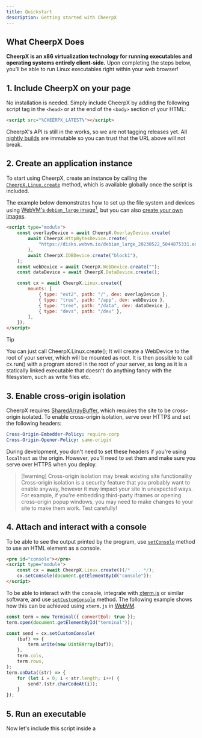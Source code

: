 ```yaml
---
title: Quickstart
description: Getting started with CheerpX
---
```


## What CheerpX Does

**CheerpX is an x86 virtualization technology for running executables and operating systems entirely client-side.** Upon completing the steps below, you’ll be able to run Linux executables right within your web browser!

## 1. Include CheerpX on your page

No installation is needed. Simply include CheerpX by adding the following script tag in the `<head>` or at the end of the `<body>` section of your HTML:

```html
<script src="%CHEERPX_LATEST%"></script>
```

CheerpX's API is still in the works, so we are not tagging releases yet. All [nightly builds](https://t2informatik.de/en/smartpedia/nightly-build/) are immutable so you can trust that the URL above will not break.

## 2. Create an application instance

To start using CheerpX, create an instance by calling the [`CheerpX.Linux.create`](/docs/reference/CheerpXApp-create) method, which is available globally once the script is included.

The example below demonstrates how to set up the file system and devices using [WebVM's `debian_large` image](https://github.com/leaningtech/webvm/blob/main/dockerfiles/debian_large)[^compat], but you can also [create your own images](/docs/guides/custom-devices).

```html
<script type="module">
	const overlayDevice = await CheerpX.OverlayDevice.create(
		await CheerpX.HttpBytesDevice.create(
			"https://disks.webvm.io/debian_large_20230522_5044875331.ext2",
		),
		await CheerpX.IDBDevice.create("block1"),
	);
	const webDevice = await CheerpX.WebDevice.create("");
	const dataDevice = await CheerpX.DataDevice.create();

	const cx = await CheerpX.Linux.create({
		mounts: [
			{ type: "ext2", path: "/", dev: overlayDevice },
			{ type: "tree", path: "/app", dev: webDevice },
			{ type: "tree", path: "/data", dev: dataDevice },
			{ type: "devs", path: "/dev" },
		],
	});
</script>
```

> [!tip]
> You can just call CheerpX.Linux.create(); It will create a WebDevice to the root of your server, which will be mounted as root. It is then possible to call cx.run() with a program stored in the root of your server, as long as it is a statically linked executable that doesn't do anything fancy with the filesystem, such as write files etc.

## 3. Enable cross-origin isolation

CheerpX requires [SharedArrayBuffer](https://developer.mozilla.org/en-US/docs/Web/JavaScript/Reference/Global_Objects/SharedArrayBuffer), which requires the site to be cross-origin isolated. To enable cross-origin isolation, serve over HTTPS and set the following headers:

```yaml
Cross-Origin-Embedder-Policy: require-corp
Cross-Origin-Opener-Policy: same-origin
```

During development, you don't need to set these headers if you're using `localhost` as the origin. However, you'll need to set them and make sure you serve over HTTPS when you deploy.

> [!warning] Cross-origin isolation may break existing site functionality
> Cross-origin isolation is a security feature that you probably want to enable anyway, however it may impact your site in unexpected ways. For example, if you're embedding third-party iframes or opening cross-origin popup windows, you may need to make changes to your site to make them work. Test carefully!

## 4. Attach and interact with a console

To be able to see the output printed by the program, use [`setConsole`](/docs/reference/CheerpXApp-setConsole) method to use an HTML element as a console.

```html {1,4}
<pre id="console"></pre>
<script type="module">
	const cx = await CheerpX.Linux.create()(/* ... */);
	cx.setConsole(document.getElementById("console"));
</script>
```

To be able to interact with the console, integrate with [xterm.js](https://xtermjs.org/) or similar software, and use [`setCustomConsole`](/docs/reference/CheerpXApp-setCustomConsole) method. The following example shows how this can be achieved using `xterm.js` in [WebVM](https://webvm.io).

```js
const term = new Terminal({ convertEol: true });
term.open(document.getElementById("terminal"));

const send = cx.setCustomConsole(
	(buf) => {
		term.write(new Uint8Array(buf));
	},
	term.cols,
	term.rows,
);
term.onData((str) => {
	for (let i = 0; i < str.length; i++) {
		send?.(str.charCodeAt(i));
	}
});
```

## 5. Run an executable

Now let's include this script inside a <script type="module"> tag to [`run`](/docs/reference/CheerpXApp-run) bash using CheerpX!

```js
await cx.run("/bin/bash", ["--login"], {
	env: [
		"HOME=/home/user",
		"USER=user",
		"SHELL=/bin/bash",
		"EDITOR=vim",
		"LANG=en_US.UTF-8",
		"LC_ALL=C",
	],
	cwd: "/home/user",
	uid: 1000,
	gid: 1000,
});
```

Now you can interact with the console to run commands. 🎉

---

[^compat]: A virtual system image, such as `debian_large`, is a complete snapshot of an operating system's files and configurations. CheerpX uses this image to simulate a Linux environment within your browser, allowing it to execute applications as if they were running on a native Linux system.
